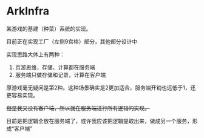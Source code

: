 # ArkInfra

某游戏的基建（种菜）系统的实现。

目前正在实现工厂（左侧9宫格）部分，其他部分设计中

实现思路大体上有两种：

1. 页游思维，存储、计算都在服务端
2. 服务端只做存储和记录，计算在客户端

原游戏毫无疑问是第2种。这种场景确实是2更加适合，服务端开销也远低于1，还更容易实现。

~~但是我又没有客户端，所以就在服务端进行所有逻辑的实现。~~

目前是把逻辑全放在服务端了，或许我应该把逻辑提取出来，做成另一个服务，形成“客户端”



